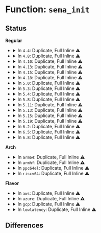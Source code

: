 # Function: <code>sema_init</code>

## Status
<b>Regular</b>
<ul>
<li>
<details>
<summary>In <code>4.4</code>: Duplicate, Full Inline ⚠️</summary>

**Collision:** Static Duplication

**Inline:** Full

**Transformation:** False

**Instances:**

```
In kernel/printk/printk.c (ffffffff810d899f)
Location: include/linux/semaphore.h:32
Inline: True
Inline callers:
  - kernel/printk/printk.c:vprintk_emit
```
```
In drivers/acpi/osl.c (ffffffff8147a4b0)
Location: include/linux/semaphore.h:32
Inline: True
Inline callers:
  - drivers/acpi/osl.c:acpi_os_create_semaphore
```
```
In net/core/netpoll.c (ffffffff8173850c)
Location: include/linux/semaphore.h:32
Inline: True
Inline callers:
  - net/core/netpoll.c:__netpoll_setup
```
</details>
</li>
<li>
<details>
<summary>In <code>4.8</code>: Duplicate, Full Inline ⚠️</summary>

**Collision:** Static Duplication

**Inline:** Full

**Transformation:** False

**Instances:**

```
In kernel/printk/printk.c (ffffffff810dd43c)
Location: include/linux/semaphore.h:32
Inline: True
Inline callers:
  - kernel/printk/printk.c:vprintk_emit
```
```
In drivers/acpi/osl.c (ffffffff814c8a68)
Location: include/linux/semaphore.h:32
Inline: True
Inline callers:
  - drivers/acpi/osl.c:acpi_os_create_semaphore
```
```
In net/core/netpoll.c (ffffffff817a4801)
Location: include/linux/semaphore.h:32
Inline: True
Inline callers:
  - net/core/netpoll.c:__netpoll_setup
```
</details>
</li>
<li>
<details>
<summary>In <code>4.10</code>: Duplicate, Full Inline ⚠️</summary>

**Collision:** Static Duplication

**Inline:** Full

**Transformation:** False

**Instances:**

```
In kernel/printk/printk.c (ffffffff810e3a67)
Location: include/linux/semaphore.h:32
Inline: True
Inline callers:
  - kernel/printk/printk.c:vprintk_emit
```
```
In drivers/acpi/osl.c (ffffffff814ea9ac)
Location: include/linux/semaphore.h:32
Inline: True
Inline callers:
  - drivers/acpi/osl.c:acpi_os_create_semaphore
```
```
In net/core/netpoll.c (ffffffff817d3271)
Location: include/linux/semaphore.h:32
Inline: True
Inline callers:
  - net/core/netpoll.c:__netpoll_setup
```
</details>
</li>
<li>
<details>
<summary>In <code>4.13</code>: Duplicate, Full Inline ⚠️</summary>

**Collision:** Static Duplication

**Inline:** Full

**Transformation:** False

**Instances:**

```
In drivers/acpi/osl.c (ffffffff814f6826)
Location: include/linux/semaphore.h:32
Inline: True
Inline callers:
  - drivers/acpi/osl.c:acpi_os_create_semaphore
```
```
In net/core/netpoll.c (ffffffff817f25be)
Location: include/linux/semaphore.h:32
Inline: True
Inline callers:
  - net/core/netpoll.c:__netpoll_setup
```
</details>
</li>
<li>
<details>
<summary>In <code>4.15</code>: Duplicate, Full Inline ⚠️</summary>

**Collision:** Static Duplication

**Inline:** Full

**Transformation:** False

**Instances:**

```
In drivers/acpi/osl.c (ffffffff8153763d)
Location: include/linux/semaphore.h:32
Inline: True
Inline callers:
  - drivers/acpi/osl.c:acpi_os_create_semaphore
```
```
In net/core/netpoll.c (ffffffff8186db84)
Location: include/linux/semaphore.h:32
Inline: True
Inline callers:
  - net/core/netpoll.c:__netpoll_setup
```
</details>
</li>
<li>
<details>
<summary>In <code>4.18</code>: Duplicate, Full Inline ⚠️</summary>

**Collision:** Static Duplication

**Inline:** Full

**Transformation:** False

**Instances:**

```
In drivers/acpi/osl.c (ffffffff8156d1bd)
Location: include/linux/semaphore.h:32
Inline: True
Inline callers:
  - drivers/acpi/osl.c:acpi_os_create_semaphore
```
```
In net/core/netpoll.c (ffffffff818becf4)
Location: include/linux/semaphore.h:32
Inline: True
Inline callers:
  - net/core/netpoll.c:__netpoll_setup
```
</details>
</li>
<li>
<details>
<summary>In <code>5.0</code>: Duplicate, Full Inline ⚠️</summary>

**Collision:** Static Duplication

**Inline:** Full

**Transformation:** False

**Instances:**

```
In kernel/seccomp.c (ffffffff811796e4)
Location: include/linux/semaphore.h:32
Inline: True
```
```
In fs/pstore/platform.c (ffffffff813eed1a)
Location: include/linux/semaphore.h:32
Inline: True
Inline callers:
  - fs/pstore/platform.c:pstore_register
```
```
In drivers/acpi/osl.c (ffffffff81584d78)
Location: include/linux/semaphore.h:32
Inline: True
Inline callers:
  - drivers/acpi/osl.c:acpi_os_create_semaphore
```
```
In net/core/netpoll.c (ffffffff818e7ae5)
Location: include/linux/semaphore.h:32
Inline: True
Inline callers:
  - net/core/netpoll.c:__netpoll_setup
```
</details>
</li>
<li>
<details>
<summary>In <code>5.3</code>: Duplicate, Full Inline ⚠️</summary>

**Collision:** Static Duplication

**Inline:** Full

**Transformation:** False

**Instances:**

```
In kernel/seccomp.c (ffffffff811864cc)
Location: include/linux/semaphore.h:31
Inline: True
Inline callers:
  - kernel/seccomp.c:seccomp_set_mode_filter
```
```
In fs/pstore/platform.c (ffffffff8141afda)
Location: include/linux/semaphore.h:31
Inline: True
Inline callers:
  - fs/pstore/platform.c:pstore_register
```
```
In drivers/acpi/osl.c (ffffffff815b5989)
Location: include/linux/semaphore.h:31
Inline: True
Inline callers:
  - drivers/acpi/osl.c:acpi_os_create_semaphore
```
```
In net/core/netpoll.c (ffffffff81937465)
Location: include/linux/semaphore.h:31
Inline: True
Inline callers:
  - net/core/netpoll.c:__netpoll_setup
```
</details>
</li>
<li>
<details>
<summary>In <code>5.4</code>: Duplicate, Full Inline ⚠️</summary>

**Collision:** Static Duplication

**Inline:** Full

**Transformation:** False

**Instances:**

```
In kernel/seccomp.c (ffffffff8119241b)
Location: include/linux/semaphore.h:31
Inline: True
Inline callers:
  - kernel/seccomp.c:seccomp_set_mode_filter
```
```
In fs/pstore/platform.c (ffffffff81434e2a)
Location: include/linux/semaphore.h:31
Inline: True
Inline callers:
  - fs/pstore/platform.c:pstore_register
```
```
In drivers/acpi/osl.c (ffffffff815d6bb9)
Location: include/linux/semaphore.h:31
Inline: True
Inline callers:
  - drivers/acpi/osl.c:acpi_os_create_semaphore
```
```
In net/core/netpoll.c (ffffffff8196a325)
Location: include/linux/semaphore.h:31
Inline: True
Inline callers:
  - net/core/netpoll.c:__netpoll_setup
```
</details>
</li>
<li>
<details>
<summary>In <code>5.8</code>: Duplicate, Full Inline ⚠️</summary>

**Collision:** Static Duplication

**Inline:** Full

**Transformation:** False

**Instances:**

```
In kernel/seccomp.c (ffffffff811a65f4)
Location: include/linux/semaphore.h:31
Inline: True
Inline callers:
  - kernel/seccomp.c:init_listener
```
```
In fs/pstore/platform.c (ffffffff81484bd2)
Location: include/linux/semaphore.h:31
Inline: True
Inline callers:
  - fs/pstore/platform.c:pstore_register
```
```
In drivers/acpi/osl.c (ffffffff816808e9)
Location: include/linux/semaphore.h:31
Inline: True
Inline callers:
  - drivers/acpi/osl.c:acpi_os_create_semaphore
```
```
In drivers/xen/xenbus/xenbus_probe.c (ffffffff8171e5a5)
Location: include/linux/semaphore.h:31
Inline: True
```
```
In net/core/netpoll.c (ffffffff81a3e1cc)
Location: include/linux/semaphore.h:31
Inline: True
Inline callers:
  - net/core/netpoll.c:__netpoll_setup
```
</details>
</li>
<li>
<details>
<summary>In <code>5.11</code>: Duplicate, Full Inline ⚠️</summary>

**Collision:** Static Duplication

**Inline:** Full

**Transformation:** False

**Instances:**

```
In kernel/seccomp.c (ffffffff811a3ae0)
Location: include/linux/semaphore.h:31
Inline: True
Inline callers:
  - kernel/seccomp.c:init_listener
```
```
In fs/pstore/platform.c (ffffffff814a2202)
Location: include/linux/semaphore.h:31
Inline: True
Inline callers:
  - fs/pstore/platform.c:pstore_register
```
```
In drivers/acpi/osl.c (ffffffff8169f3d9)
Location: include/linux/semaphore.h:31
Inline: True
Inline callers:
  - drivers/acpi/osl.c:acpi_os_create_semaphore
```
```
In drivers/xen/xenbus/xenbus_probe.c (ffffffff8173b525)
Location: include/linux/semaphore.h:31
Inline: True
```
```
In drivers/md/dm.c (ffffffff8197ea1a)
Location: include/linux/semaphore.h:31
Inline: True
Inline callers:
  - drivers/md/dm.c:alloc_dev
```
```
In net/core/netpoll.c (ffffffff81a40f72)
Location: include/linux/semaphore.h:31
Inline: True
Inline callers:
  - net/core/netpoll.c:__netpoll_setup
```
</details>
</li>
<li>
<details>
<summary>In <code>5.13</code>: Duplicate, Full Inline ⚠️</summary>

**Collision:** Static Duplication

**Inline:** Full

**Transformation:** False

**Instances:**

```
In kernel/seccomp.c (ffffffff811a54cb)
Location: include/linux/semaphore.h:31
Inline: True
Inline callers:
  - kernel/seccomp.c:seccomp_set_mode_filter
```
```
In fs/pstore/platform.c (ffffffff814a82a2)
Location: include/linux/semaphore.h:31
Inline: True
Inline callers:
  - fs/pstore/platform.c:pstore_register
```
```
In drivers/acpi/osl.c (ffffffff81682089)
Location: include/linux/semaphore.h:31
Inline: True
Inline callers:
  - drivers/acpi/osl.c:acpi_os_create_semaphore
```
```
In drivers/xen/xenbus/xenbus_probe.c (ffffffff8171f075)
Location: include/linux/semaphore.h:31
Inline: True
```
```
In drivers/md/dm.c (ffffffff8196286a)
Location: include/linux/semaphore.h:31
Inline: True
Inline callers:
  - drivers/md/dm.c:alloc_dev
```
```
In net/core/netpoll.c (ffffffff81a25c2e)
Location: include/linux/semaphore.h:31
Inline: True
Inline callers:
  - net/core/netpoll.c:__netpoll_setup
```
</details>
</li>
<li>
<details>
<summary>In <code>5.15</code>: Duplicate, Full Inline ⚠️</summary>

**Collision:** Static Duplication

**Inline:** Full

**Transformation:** False

**Instances:**

```
In kernel/seccomp.c (ffffffff811cec1b)
Location: include/linux/semaphore.h:31
Inline: True
Inline callers:
  - kernel/seccomp.c:seccomp_set_mode_filter
```
```
In fs/pstore/platform.c (ffffffff815005c2)
Location: include/linux/semaphore.h:31
Inline: True
Inline callers:
  - fs/pstore/platform.c:pstore_register
```
```
In drivers/acpi/osl.c (ffffffff816f71b9)
Location: include/linux/semaphore.h:31
Inline: True
Inline callers:
  - drivers/acpi/osl.c:acpi_os_create_semaphore
```
```
In drivers/xen/xenbus/xenbus_probe.c (ffffffff8179de95)
Location: include/linux/semaphore.h:31
Inline: True
```
```
In drivers/md/dm.c (ffffffff81a09aa2)
Location: include/linux/semaphore.h:31
Inline: True
Inline callers:
  - drivers/md/dm.c:alloc_dev
```
```
In net/core/netpoll.c (ffffffff81ada98e)
Location: include/linux/semaphore.h:31
Inline: True
Inline callers:
  - net/core/netpoll.c:__netpoll_setup
```
</details>
</li>
<li>
<details>
<summary>In <code>5.19</code>: Duplicate, Full Inline ⚠️</summary>

**Collision:** Static Duplication

**Inline:** Full

**Transformation:** False

**Instances:**

```
In kernel/seccomp.c (ffffffff81202d7c)
Location: include/linux/semaphore.h:31
Inline: True
Inline callers:
  - kernel/seccomp.c:seccomp_set_mode_filter
```
```
In drivers/acpi/osl.c (ffffffff818240b4)
Location: include/linux/semaphore.h:31
Inline: True
Inline callers:
  - drivers/acpi/osl.c:acpi_os_create_semaphore
```
```
In drivers/xen/xenbus/xenbus_probe.c (ffffffff818d785f)
Location: include/linux/semaphore.h:31
Inline: True
Inline callers:
  - drivers/xen/xenbus/xenbus_probe.c:xenbus_probe_node
```
```
In drivers/md/dm.c (ffffffff81b713c5)
Location: include/linux/semaphore.h:31
Inline: True
Inline callers:
  - drivers/md/dm.c:alloc_dev
```
```
In net/core/netpoll.c (ffffffff81c5c09d)
Location: include/linux/semaphore.h:31
Inline: True
Inline callers:
  - net/core/netpoll.c:__netpoll_setup
```
</details>
</li>
<li>
<details>
<summary>In <code>6.2</code>: Duplicate, Full Inline ⚠️</summary>

**Collision:** Static Duplication

**Inline:** Full

**Transformation:** False

**Instances:**

```
In kernel/seccomp.c (ffffffff8124abdc)
Location: include/linux/semaphore.h:31
Inline: True
Inline callers:
  - kernel/seccomp.c:seccomp_set_mode_filter
```
```
In drivers/acpi/osl.c (ffffffff81955464)
Location: include/linux/semaphore.h:31
Inline: True
Inline callers:
  - drivers/acpi/osl.c:acpi_os_create_semaphore
```
```
In drivers/xen/xenbus/xenbus_probe.c (ffffffff81a29e0f)
Location: include/linux/semaphore.h:31
Inline: True
Inline callers:
  - drivers/xen/xenbus/xenbus_probe.c:xenbus_probe_node
```
```
In drivers/md/dm.c (ffffffff81d0e207)
Location: include/linux/semaphore.h:31
Inline: True
Inline callers:
  - drivers/md/dm.c:alloc_dev
```
```
In net/core/netpoll.c (ffffffff81e12548)
Location: include/linux/semaphore.h:31
Inline: True
Inline callers:
  - net/core/netpoll.c:__netpoll_setup
```
</details>
</li>
<li>
<details>
<summary>In <code>6.5</code>: Duplicate, Full Inline ⚠️</summary>

**Collision:** Static Duplication

**Inline:** Full

**Transformation:** False

**Instances:**

```
In kernel/seccomp.c (ffffffff81261edc)
Location: include/linux/semaphore.h:37
Inline: True
Inline callers:
  - kernel/seccomp.c:seccomp_set_mode_filter
```
```
In drivers/acpi/osl.c (ffffffff8199b864)
Location: include/linux/semaphore.h:37
Inline: True
Inline callers:
  - drivers/acpi/osl.c:acpi_os_create_semaphore
```
```
In drivers/xen/xenbus/xenbus_probe.c (ffffffff81a73591)
Location: include/linux/semaphore.h:37
Inline: True
Inline callers:
  - drivers/xen/xenbus/xenbus_probe.c:xenbus_probe_node
```
```
In drivers/md/dm.c (ffffffff81d77807)
Location: include/linux/semaphore.h:37
Inline: True
Inline callers:
  - drivers/md/dm.c:alloc_dev
```
```
In net/core/netpoll.c (ffffffff81e85d88)
Location: include/linux/semaphore.h:37
Inline: True
Inline callers:
  - net/core/netpoll.c:__netpoll_setup
```
</details>
</li>
<li>
<details>
<summary>In <code>6.8</code>: Duplicate, Full Inline ⚠️</summary>

**Collision:** Static Duplication

**Inline:** Full

**Transformation:** False

**Instances:**

```
In drivers/acpi/osl.c (ffffffff819e3db4)
Location: include/linux/semaphore.h:37
Inline: True
Inline callers:
  - drivers/acpi/osl.c:acpi_os_create_semaphore
```
```
In drivers/xen/xenbus/xenbus_probe.c (ffffffff81ac56f0)
Location: include/linux/semaphore.h:37
Inline: True
Inline callers:
  - drivers/xen/xenbus/xenbus_probe.c:xenbus_probe_node
```
```
In drivers/md/dm.c (ffffffff81e2ea37)
Location: include/linux/semaphore.h:37
Inline: True
Inline callers:
  - drivers/md/dm.c:alloc_dev
```
```
In net/core/netpoll.c (ffffffff81f47d9a)
Location: include/linux/semaphore.h:37
Inline: True
Inline callers:
  - net/core/netpoll.c:__netpoll_setup
```
</details>
</li>
</ul>
<b>Arch</b>
<ul>
<li>
<details>
<summary>In <code>arm64</code>: Duplicate, Full Inline ⚠️</summary>

**Collision:** Static Duplication

**Inline:** Full

**Transformation:** False

**Instances:**

```
In kernel/seccomp.c (ffff800010209c5c)
Location: include/linux/semaphore.h:31
Inline: True
Inline callers:
  - kernel/seccomp.c:seccomp_set_mode_filter
```
```
In fs/pstore/platform.c (ffff80001051adac)
Location: include/linux/semaphore.h:31
Inline: True
Inline callers:
  - fs/pstore/platform.c:pstore_register
```
```
In drivers/acpi/osl.c (ffff8000107640fc)
Location: include/linux/semaphore.h:31
Inline: True
Inline callers:
  - drivers/acpi/osl.c:acpi_os_create_semaphore
```
```
In drivers/firmware/ti_sci.c (ffff800010b51360)
Location: include/linux/semaphore.h:31
Inline: True
Inline callers:
  - drivers/firmware/ti_sci.c:ti_sci_probe
```
```
In net/core/netpoll.c (ffff800010c106a4)
Location: include/linux/semaphore.h:31
Inline: True
Inline callers:
  - net/core/netpoll.c:__netpoll_setup
```
</details>
</li>
<li>
<details>
<summary>In <code>armhf</code>: Duplicate, Full Inline ⚠️</summary>

**Collision:** Static Duplication

**Inline:** Full

**Transformation:** False

**Instances:**

```
In arch/arm/mach-vexpress/spc.c (c151b2ac)
Location: include/linux/semaphore.h:31
Inline: True
Inline callers:
  - arch/arm/mach-vexpress/spc.c:ve_spc_init
```
```
In kernel/seccomp.c (c0448c20)
Location: include/linux/semaphore.h:31
Inline: True
Inline callers:
  - kernel/seccomp.c:seccomp_set_mode_filter
```
```
In fs/pstore/platform.c (c06d51c4)
Location: include/linux/semaphore.h:31
Inline: True
Inline callers:
  - fs/pstore/platform.c:pstore_register
```
```
In drivers/firmware/tegra/bpmp.c (c0c42330)
Location: include/linux/semaphore.h:31
Inline: True
Inline callers:
  - drivers/firmware/tegra/bpmp.c:tegra_bpmp_probe
```
```
In net/core/netpoll.c (c0d28450)
Location: include/linux/semaphore.h:31
Inline: True
Inline callers:
  - net/core/netpoll.c:__netpoll_setup
```
</details>
</li>
<li>
<details>
<summary>In <code>ppc64el</code>: Duplicate, Full Inline ⚠️</summary>

**Collision:** Static Duplication

**Inline:** Full

**Transformation:** False

**Instances:**

```
In arch/powerpc/platforms/powernv/opal-async.c (c00000000135bb14)
Location: include/linux/semaphore.h:31
Inline: True
Inline callers:
  - arch/powerpc/platforms/powernv/opal-async.c:opal_async_comp_init
```
```
In kernel/seccomp.c (c000000000287040)
Location: include/linux/semaphore.h:31
Inline: True
Inline callers:
  - kernel/seccomp.c:seccomp_set_mode_filter
```
```
In fs/pstore/platform.c (c000000000664c1c)
Location: include/linux/semaphore.h:31
Inline: True
Inline callers:
  - fs/pstore/platform.c:pstore_register
```
```
In net/core/netpoll.c (c000000000cfcc40)
Location: include/linux/semaphore.h:31
Inline: True
Inline callers:
  - net/core/netpoll.c:__netpoll_setup
```
</details>
</li>
<li>
<details>
<summary>In <code>riscv64</code>: Duplicate, Full Inline ⚠️</summary>

**Collision:** Static Duplication

**Inline:** Full

**Transformation:** False

**Instances:**

```
In kernel/seccomp.c (ffffffe00016bc86)
Location: include/linux/semaphore.h:31
Inline: True
Inline callers:
  - kernel/seccomp.c:seccomp_set_mode_filter
```
```
In fs/pstore/platform.c (ffffffe000383dbc)
Location: include/linux/semaphore.h:31
Inline: True
Inline callers:
  - fs/pstore/platform.c:pstore_register
```
```
In net/core/netpoll.c (ffffffe00078cab4)
Location: include/linux/semaphore.h:31
Inline: True
Inline callers:
  - net/core/netpoll.c:__netpoll_setup
```
</details>
</li>
</ul>
<b>Flavor</b>
<ul>
<li>
<details>
<summary>In <code>aws</code>: Duplicate, Full Inline ⚠️</summary>

**Collision:** Static Duplication

**Inline:** Full

**Transformation:** False

**Instances:**

```
In kernel/seccomp.c (ffffffff8118aa3b)
Location: include/linux/semaphore.h:31
Inline: True
Inline callers:
  - kernel/seccomp.c:seccomp_set_mode_filter
```
```
In fs/pstore/platform.c (ffffffff8142d40a)
Location: include/linux/semaphore.h:31
Inline: True
Inline callers:
  - fs/pstore/platform.c:pstore_register
```
```
In drivers/acpi/osl.c (ffffffff815ca346)
Location: include/linux/semaphore.h:31
Inline: True
Inline callers:
  - drivers/acpi/osl.c:acpi_os_create_semaphore
```
```
In net/core/netpoll.c (ffffffff8190a2f5)
Location: include/linux/semaphore.h:31
Inline: True
Inline callers:
  - net/core/netpoll.c:__netpoll_setup
```
</details>
</li>
<li>
<details>
<summary>In <code>azure</code>: Duplicate, Full Inline ⚠️</summary>

**Collision:** Static Duplication

**Inline:** Full

**Transformation:** False

**Instances:**

```
In kernel/seccomp.c (ffffffff8117db65)
Location: include/linux/semaphore.h:31
Inline: True
Inline callers:
  - kernel/seccomp.c:seccomp_set_mode_filter
```
```
In fs/pstore/platform.c (ffffffff8141de8a)
Location: include/linux/semaphore.h:31
Inline: True
Inline callers:
  - fs/pstore/platform.c:pstore_register
```
```
In drivers/acpi/osl.c (ffffffff815b33c1)
Location: include/linux/semaphore.h:31
Inline: True
Inline callers:
  - drivers/acpi/osl.c:acpi_os_create_semaphore
```
```
In net/core/netpoll.c (ffffffff818c41a5)
Location: include/linux/semaphore.h:31
Inline: True
Inline callers:
  - net/core/netpoll.c:__netpoll_setup
```
</details>
</li>
<li>
<details>
<summary>In <code>gcp</code>: Duplicate, Full Inline ⚠️</summary>

**Collision:** Static Duplication

**Inline:** Full

**Transformation:** False

**Instances:**

```
In kernel/seccomp.c (ffffffff8118880b)
Location: include/linux/semaphore.h:31
Inline: True
Inline callers:
  - kernel/seccomp.c:seccomp_set_mode_filter
```
```
In fs/pstore/platform.c (ffffffff814295aa)
Location: include/linux/semaphore.h:31
Inline: True
Inline callers:
  - fs/pstore/platform.c:pstore_register
```
```
In drivers/acpi/osl.c (ffffffff815cae99)
Location: include/linux/semaphore.h:31
Inline: True
Inline callers:
  - drivers/acpi/osl.c:acpi_os_create_semaphore
```
```
In net/core/netpoll.c (ffffffff8195b325)
Location: include/linux/semaphore.h:31
Inline: True
Inline callers:
  - net/core/netpoll.c:__netpoll_setup
```
</details>
</li>
<li>
<details>
<summary>In <code>lowlatency</code>: Duplicate, Full Inline ⚠️</summary>

**Collision:** Static Duplication

**Inline:** Full

**Transformation:** False

**Instances:**

```
In kernel/seccomp.c (ffffffff81196179)
Location: include/linux/semaphore.h:31
Inline: True
Inline callers:
  - kernel/seccomp.c:seccomp_set_mode_filter
```
```
In fs/pstore/platform.c (ffffffff81440463)
Location: include/linux/semaphore.h:31
Inline: True
Inline callers:
  - fs/pstore/platform.c:pstore_register
```
```
In drivers/acpi/osl.c (ffffffff815e4d39)
Location: include/linux/semaphore.h:31
Inline: True
Inline callers:
  - drivers/acpi/osl.c:acpi_os_create_semaphore
```
```
In net/core/netpoll.c (ffffffff8197d545)
Location: include/linux/semaphore.h:31
Inline: True
Inline callers:
  - net/core/netpoll.c:__netpoll_setup
```
</details>
</li>
</ul>

## Differences
